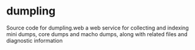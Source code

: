 # dumpling
Source code for dumpling.web a web service for collecting and indexing mini dumps, core dumps and macho dumps, along with related files and diagnostic information
